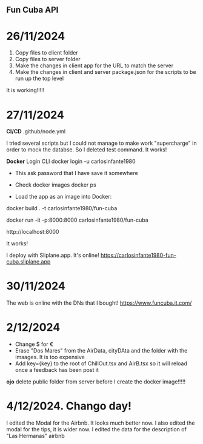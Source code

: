 ## Fun Cuba API

# 26/11/2024

1. Copy files to client folder
2. Copy files to server folder
3. Make the changes in client app for the URL to match the server
4. Make the changes in client and server package.json for the scripts to be run up the top level

It is working!!!!!

# 27/11/2024

**CI/CD**
.github/node.yml

I tried several scripts but I could not manage to make work "supercharge" in order to mock the databse. So I deleted test command. It works!

**Docker**
Login CLI
docker login -u carlosinfante1980

- This ask password that I have save it somewhere

- Check docker images
  docker ps

- Load the app as an image into Docker:

docker build . -t carlosinfante1980/fun-cuba

docker run -it -p:8000:8000 carlosinfante1980/fun-cuba

http://localhost:8000

It works!

I deploy with Sliplane.app. It's online!
https://carlosinfante1980-fun-cuba.sliplane.app

# 30/11/2024

The web is online with the DNs that I bought!
https://www.funcuba.it.com/

# 2/12/2024

- Change $ for €
- Erase "Dos Mares" from the AirData, cityDAta and the folder with the imaages. It is too expensive
- Add key={key} to the root of ChillOut.tsx and AirB.tsx so it will reload once a feedback has been post it

**ojo**
delete public folder from server before I create the docker image!!!!!

# 4/12/2024. Chango day!

I edited the Modal for the Airbnb. It looks much better now. I also edited the modal for the tips, it is wider now. I edited the data for the description of "Las Hermanas" airbnb
